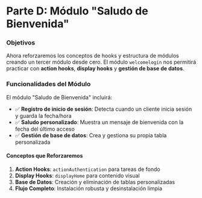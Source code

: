 # Parte D: Módulo "Saludo de Bienvenida"

### Objetivos

Ahora reforzaremos los conceptos de hooks y estructura de módulos creando un tercer módulo desde cero. El módulo `welcomelogin` nos permitirá practicar con **action hooks**, **display hooks** y **gestión de base de datos**.

### Funcionalidades del Módulo

El módulo "Saludo de Bienvenida" incluirá:

* ✅ **Registro de inicio de sesión**: Detecta cuando un cliente inicia sesión y guarda la fecha/hora
* ✅ **Saludo personalizado**: Muestra un mensaje de bienvenida con la fecha del último acceso
* ✅ **Gestión de base de datos**: Crea y gestiona su propia tabla personalizada

#### Conceptos que Reforzaremos

1. **Action Hooks**: `actionAuthentication` para tareas de fondo
2. **Display Hooks**: `displayHome` para contenido visual
3. **Base de Datos**: Creación y eliminación de tablas personalizadas
4. **Flujo Completo**: Instalación robusta y desinstalación limpia
